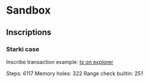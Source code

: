 # Sandbox

## Inscriptions

### Starki case

Inscribe transaction example: [tx on explorer](https://starkscan.co/tx/0x01f2a28a90f4adf301a962904e703f13ac450d3ab8772d8014555ad5606d7c08)

Steps: 6117
Memory holes: 322
Range check builtin: 251
